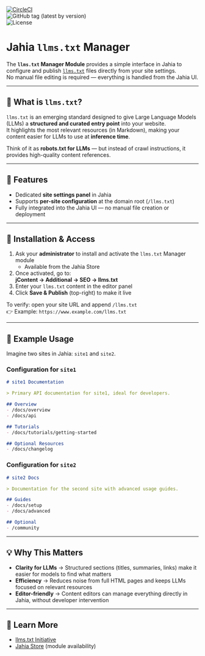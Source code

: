 [![CircleCI](https://circleci.com/gh/Jahia/llms/tree/master.svg?style=svg)](https://circleci.com/gh/Jahia/llms/tree/master)  
![GitHub tag (latest by version)](https://img.shields.io/github/v/tag/Jahia/llms?sort=semver)  
![License](https://img.shields.io/github/license/jahia/llms)

# Jahia `llms.txt` Manager

The **`llms.txt` Manager Module** provides a simple interface in Jahia to configure and publish [`llms.txt`](https://llmstxt.org/) files directly from your site settings.  
No manual file editing is required — everything is handled from the Jahia UI.

---

## 📖 What is `llms.txt`?

`llms.txt` is an emerging standard designed to give Large Language Models (LLMs) a **structured and curated entry point** into your website.  
It highlights the most relevant resources (in Markdown), making your content easier for LLMs to use at **inference time**.

Think of it as **robots.txt for LLMs** — but instead of crawl instructions, it provides high-quality content references.

---

## 🚀 Features

- Dedicated **site settings panel** in Jahia  
- Supports **per-site configuration** at the domain root (`/llms.txt`)  
- Fully integrated into the Jahia UI — no manual file creation or deployment  

---

## 🔧 Installation & Access

1. Ask your **administrator** to install and activate the `llms.txt` Manager module  
   - Available from the Jahia Store  
2. Once activated, go to:  
   **jContent → Additional → SEO → llms.txt**  
3. Enter your `llms.txt` content in the editor panel  
4. Click **Save & Publish** (top-right) to make it live  

To verify: open your site URL and append `/llms.txt`  
👉 Example: `https://www.example.com/llms.txt`

---

## 📂 Example Usage

Imagine two sites in Jahia: `site1` and `site2`.

### Configuration for `site1`

```markdown
# site1 Documentation

> Primary API documentation for site1, ideal for developers.

## Overview
- /docs/overview
- /docs/api

## Tutorials
- /docs/tutorials/getting-started

## Optional Resources
- /docs/changelog
```

### Configuration for `site2`

```markdown
# site2 Docs

> Documentation for the second site with advanced usage guides.

## Guides
- /docs/setup
- /docs/advanced

## Optional
- /community
```
---

## 💡 Why This Matters

- **Clarity for LLMs** → Structured sections (titles, summaries, links) make it easier for models to find what matters  
- **Efficiency** → Reduces noise from full HTML pages and keeps LLMs focused on relevant resources  
- **Editor-friendly** → Content editors can manage everything directly in Jahia, without developer intervention  

---

## 🔗 Learn More

- [llms.txt Initiative](https://llmstxt.org/)  
- [Jahia Store](https://store.jahia.com/) (module availability)  
